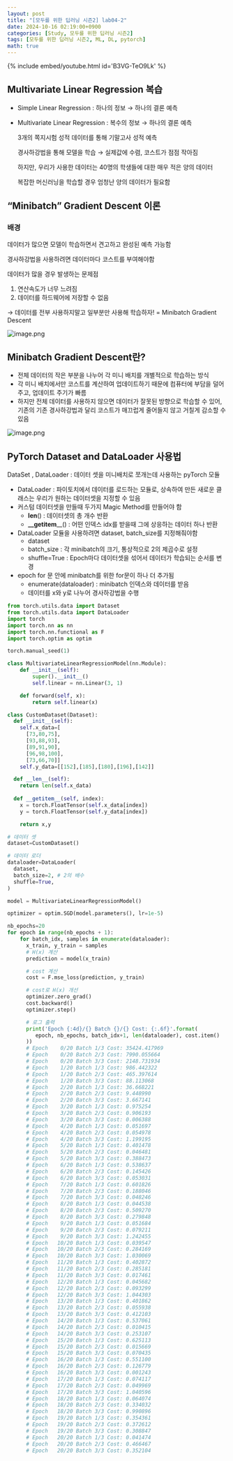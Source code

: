 ```yaml
---
layout: post
title: "[모두를 위한 딥러닝 시즌2] lab04-2"
date: 2024-10-16 02:19:00+0900
categories: [Study, 모두를 위한 딥러닝 시즌2]
tags: [모두를 위한 딥러닝 시즌2, ML, DL, pytorch]
math: true
---
```

{% include embed/youtube.html id='B3VG-TeO9Lk' %}  

## Multivariate Linear Regression 복습

- Simple Linear Regression : 하나의 정보 → 하나의 결론 예측
- Multivariate Linear Regression  : 복수의 정보 → 하나의 결론 예측
    
    3개의 쪽지시험 성적 데이터를 통해 기말고사 성적 예측
    
    경사하강법을 통해 모델을 학습 → 실제값에 수렴, 코스트가 점점 작아짐
    
    하지만, 우리가 사용한 데이터는 40명의 학생들에 대한 매우 적은 양의 데이터
    
    복잡한 머신러닝을 학습할 경우 엄청난 양의 데이터가 필요함
    

## “Minibatch” Gradient Descent 이론

### 배경

데이터가 많으면 모델이 학습하면서 견고하고 완성된 예측 가능함

경사하강법을 사용하려면 데이터마다 코스트를 부여해야함

데이터가 많을 경우 발생하는 문제점

1. 연산속도가 너무 느려짐
2. 데이터를 하드웨어에 저장할 수 없음

→ 데이터를 전부 사용하지말고 일부분만 사용해 학습하자! = Minibatch Gradient  Descent 

![image.png](assets/img/posts/deeplearningzerotoall/4-2/image.png)

## Minibatch Gradient  Descent란?

- 전체 데이터의 작은 부분을 나누어 각 미니 배치를 개별적으로 학습하는 방식
- 각 미니 배치에서만 코스트를 계산하여 업데이트하기 때문에 컴퓨터에 부담을 덜어주고, 업데이트 주기가 빠름
- 하지만 전체 데이터를 사용하지 않으면 데이터가 잘못된 방향으로 학습할 수 있어, 기존의 기존 경사하강법과 달리 코스트가 매끄럽게 줄어들지 않고 거칠게 감소할 수 있음

![image.png](assets/img/posts/deeplearningzerotoall/4-2/image%201.png)

## PyTorch Dataset and DataLoader 사용법

DataSet , DataLoader : 데이터 셋을 미니배치로 쪼개는데 사용하는 pyTorch 모듈

- DataLoader : 파이토치에서 데이터를 로드하는 모듈로, 상속하여 만든 새로운 클래스는 우리가 원하는 데이터셋을 지정할 수 있음
- 커스텀 데이터셋을 만들때 두가지 Magic Method를 만들어야 함
    - **__len__**() : 데이터셋의 총 개수 반환
    - **__getitem**__() : 어떤 인덱스 idx를 받을때 그에 상응하는 데이터 하나 반환
- DataLoader 모듈을 사용하려면 dataset, batch_size를 지정해줘야함
    - dataset
    - batch_size : 각 minibatch의 크기, 통상적으로 2의 제곱수로 설정
    - shuffle=True : Epoch마다 데이터셋을 섞어서 데이터가 학습되는 순서를 변경
- epoch for 문 안에 minibatch를 위한 for문이 하나 더 추가됨
    - enumerate(dataloader) : minibatch 인덱스와 데이터를 받음
    - 데이터를 x와 y로 나누어 경사하강법을 수행

```python
from torch.utils.data import Dataset
from torch.utils.data import DataLoader
import torch
import torch.nn as nn
import torch.nn.functional as F
import torch.optim as optim

torch.manual_seed(1)

class MultivariateLinearRegressionModel(nn.Module):
    def __init__(self):
        super().__init__()
        self.linear = nn.Linear(3, 1)

    def forward(self, x):
        return self.linear(x)

class CustomDataset(Dataset):
  def __init__(self):
    self.x_data=[
      [73,80,75],
      [93,88,93],
      [89,91,90],
      [96,98,100],
      [73,66,70]]
    self.y_data=[[152],[185],[180],[196],[142]]

  def __len__(self):
    return len(self.x_data)
  
  def __getitem__(self, index):
    x = torch.FloatTensor(self.x_data[index])
    y = torch.FloatTensor(self.y_data[index])

    return x,y

# 데이터 셋
dataset=CustomDataset() 

# 데이터 로더
dataloader=DataLoader(
  dataset,
  batch_size=2, # 2의 배수
  shuffle=True,
)

model = MultivariateLinearRegressionModel()

optimizer = optim.SGD(model.parameters(), lr=1e-5)

nb_epochs=20
for epoch in range(nb_epochs + 1):
    for batch_idx, samples in enumerate(dataloader):
      x_train, y_train = samples
      # H(x) 계산
      prediction = model(x_train)

      # cost 계산
      cost = F.mse_loss(prediction, y_train)

      # cost로 H(x) 개선
      optimizer.zero_grad()
      cost.backward()
      optimizer.step()

      # 로그 출력
      print('Epoch {:4d}/{} Batch {}/{} Cost: {:.6f}'.format(
         epoch, nb_epochs, batch_idx+1, len(dataloader), cost.item() 
      ))
      # Epoch    0/20 Batch 1/3 Cost: 35424.417969
      # Epoch    0/20 Batch 2/3 Cost: 7990.055664
      # Epoch    0/20 Batch 3/3 Cost: 2148.731934
      # Epoch    1/20 Batch 1/3 Cost: 986.442322
      # Epoch    1/20 Batch 2/3 Cost: 465.397614
      # Epoch    1/20 Batch 3/3 Cost: 88.113068
      # Epoch    2/20 Batch 1/3 Cost: 36.668221
      # Epoch    2/20 Batch 2/3 Cost: 9.448990
      # Epoch    2/20 Batch 3/3 Cost: 3.667141
      # Epoch    3/20 Batch 1/3 Cost: 0.975254
      # Epoch    3/20 Batch 2/3 Cost: 0.906193
      # Epoch    3/20 Batch 3/3 Cost: 0.006388
      # Epoch    4/20 Batch 1/3 Cost: 0.051697
      # Epoch    4/20 Batch 2/3 Cost: 0.054978
      # Epoch    4/20 Batch 3/3 Cost: 1.199195
      # Epoch    5/20 Batch 1/3 Cost: 0.401478
      # Epoch    5/20 Batch 2/3 Cost: 0.046481
      # Epoch    5/20 Batch 3/3 Cost: 0.388473
      # Epoch    6/20 Batch 1/3 Cost: 0.538637
      # Epoch    6/20 Batch 2/3 Cost: 0.145426
      # Epoch    6/20 Batch 3/3 Cost: 0.053031
      # Epoch    7/20 Batch 1/3 Cost: 0.601826
      # Epoch    7/20 Batch 2/3 Cost: 0.188046
      # Epoch    7/20 Batch 3/3 Cost: 0.048246
      # Epoch    8/20 Batch 1/3 Cost: 0.044538
      # Epoch    8/20 Batch 2/3 Cost: 0.509270
      # Epoch    8/20 Batch 3/3 Cost: 0.279848
      # Epoch    9/20 Batch 1/3 Cost: 0.051684
      # Epoch    9/20 Batch 2/3 Cost: 0.079211
      # Epoch    9/20 Batch 3/3 Cost: 1.242455
      # Epoch   10/20 Batch 1/3 Cost: 0.039547
      # Epoch   10/20 Batch 2/3 Cost: 0.284169
      # Epoch   10/20 Batch 3/3 Cost: 1.030069
      # Epoch   11/20 Batch 1/3 Cost: 0.402872
      # Epoch   11/20 Batch 2/3 Cost: 0.285181
      # Epoch   11/20 Batch 3/3 Cost: 0.017461
      # Epoch   12/20 Batch 1/3 Cost: 0.045682
      # Epoch   12/20 Batch 2/3 Cost: 0.093299
      # Epoch   12/20 Batch 3/3 Cost: 1.044303
      # Epoch   13/20 Batch 1/3 Cost: 0.401862
      # Epoch   13/20 Batch 2/3 Cost: 0.055938
      # Epoch   13/20 Batch 3/3 Cost: 0.412103
      # Epoch   14/20 Batch 1/3 Cost: 0.537061
      # Epoch   14/20 Batch 2/3 Cost: 0.010415
      # Epoch   14/20 Batch 3/3 Cost: 0.253107
      # Epoch   15/20 Batch 1/3 Cost: 0.625113
      # Epoch   15/20 Batch 2/3 Cost: 0.015669
      # Epoch   15/20 Batch 3/3 Cost: 0.070435
      # Epoch   16/20 Batch 1/3 Cost: 0.551100
      # Epoch   16/20 Batch 2/3 Cost: 0.126779
      # Epoch   16/20 Batch 3/3 Cost: 0.001243
      # Epoch   17/20 Batch 1/3 Cost: 0.074117
      # Epoch   17/20 Batch 2/3 Cost: 0.049969
      # Epoch   17/20 Batch 3/3 Cost: 1.040596
      # Epoch   18/20 Batch 1/3 Cost: 0.064074
      # Epoch   18/20 Batch 2/3 Cost: 0.334032
      # Epoch   18/20 Batch 3/3 Cost: 0.990896
      # Epoch   19/20 Batch 1/3 Cost: 0.354361
      # Epoch   19/20 Batch 2/3 Cost: 0.372612
      # Epoch   19/20 Batch 3/3 Cost: 0.308847
      # Epoch   20/20 Batch 1/3 Cost: 0.041474
      # Epoch   20/20 Batch 2/3 Cost: 0.466467
      # Epoch   20/20 Batch 3/3 Cost: 0.352104
```
